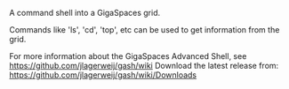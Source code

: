 A command shell into a GigaSpaces grid.

Commands like 'ls', 'cd', 'top', etc can be used to get information from the grid.

For more information about the GigaSpaces Advanced Shell, see https://github.com/jlagerweij/gash/wiki
Download the latest release from: https://github.com/jlagerweij/gash/wiki/Downloads
